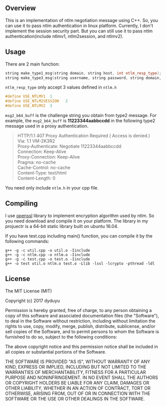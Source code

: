 Overview
---------
This is an implementation of ntlm negotiation message using C++.
So, you can use it to pass ntlm authentication in linux platform.
Currently, I don't implement the session security part. But you can still use it to pass ntlm authentication(include ntlmv1, ntlm2session, and ntlmv2).

Usage
---------
There are 2 main function:
```C++
string make_type1_msg(string domain, string host, int ntlm_resp_type);
string make_type3_msg(string username, string password, string domain, string host, string msg2_b64_buff, int ntlm_resp_type);
```

`ntlm_resp_type` only accept 3 values defined in `ntlm.h`
```C++
#define USE_NTLMV1  1
#define USE_NTLM2SESSION   2
#define USE_NTLMV2  3
```

`msg2_b64_buff` is the challenge string you obtain from type2 message.
For example, the `msg2_b64_buff` is **11223344aabbccdd** in the following type2 message used in a proxy authentication.  

>HTTP/1.1 407 Proxy Authentication Required ( Access is denied.)  
Via: 1.1 VM-2K3R2  
Proxy-Authenticate: Negotiate 11223344aabbccdd  
Connection: Keep-Alive  
Proxy-Connection: Keep-Alive  
Pragma: no-cache  
Cache-Control: no-cache  
Content-Type: text/html  
Content-Length: 0  

You need only include `ntlm.h` in your cpp file.

Compiling
---------
I use [openssl](https://www.openssl.org/) library to implement encryption algorithm used by ntlm. So you need download and compile it on your platform. The library in my projuectr is a 64-bit static library built on ubuntu 16.04.

If you have test.cpp including main() function, you can compile it by the following commands:
```
g++ -g -c util.cpp -o util.o -Iinclude 
g++ -g -c ntlm.cpp -o ntlm.o -Iinclude 
g++ -g -c test.cpp -o test.o -Iinclude 
g++ -o test util.o ntlm.o test.o -Llib -lssl -lcrypto -pthread -ldl
```

License
---------
The MIT License (MIT)

Copyright (c) 2017 dyduyu

Permission is hereby granted, free of charge, to any person obtaining a copy of this software and associated documentation files (the "Software"), to deal in the Software without restriction, including without limitation the rights to use, copy, modify, merge, publish, distribute, sublicense, and/or sell copies of the Software, and to permit persons to whom the Software is furnished to do so, subject to the following conditions:

The above copyright notice and this permission notice shall be included in all copies or substantial portions of the Software.

THE SOFTWARE IS PROVIDED "AS IS", WITHOUT WARRANTY OF ANY KIND, EXPRESS OR IMPLIED, INCLUDING BUT NOT LIMITED TO THE WARRANTIES OF MERCHANTABILITY, FITNESS FOR A PARTICULAR PURPOSE AND NONINFRINGEMENT. IN NO EVENT SHALL THE AUTHORS OR COPYRIGHT HOLDERS BE LIABLE FOR ANY CLAIM, DAMAGES OR OTHER LIABILITY, WHETHER IN AN ACTION OF CONTRACT, TORT OR OTHERWISE, ARISING FROM, OUT OF OR IN CONNECTION WITH THE SOFTWARE OR THE USE OR OTHER DEALINGS IN THE SOFTWARE.
